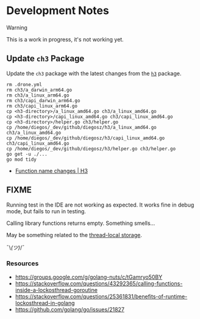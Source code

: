 # Development Notes

> [!WARNING]
> This is a work in progress, it's not working yet.

## Update `ch3` Package

Update the `ch3` package with the latest changes from the [`h3`](https://github.com/diegosz/h3) package.

```shell
rm .drone.yml
rm ch3/a_darwin_arm64.go
rm ch3/a_linux_arm64.go
rm ch3/capi_darwin_arm64.go
rm ch3/capi_linux_arm64.go
cp <h3-directory>/a_linux_amd64.go ch3/a_linux_amd64.go
cp <h3-directory>/capi_linux_amd64.go ch3/capi_linux_amd64.go
cp <h3-directory>/helper.go ch3/helper.go
cp /home/diegos/_dev/github/diegosz/h3/a_linux_amd64.go ch3/a_linux_amd64.go
cp /home/diegos/_dev/github/diegosz/h3/capi_linux_amd64.go ch3/capi_linux_amd64.go
cp /home/diegos/_dev/github/diegosz/h3/helper.go ch3/helper.go
go get -u ./...
go mod tidy
```

- [Function name changes | H3](https://h3geo.org/docs/library/migration-3.x/functions/#general-function-names)

## FIXME

Running test in the IDE are not working as expected. It works fine in debug mode, but fails to run in testing.

Calling library functions returns empty. Something smells...

May be something related to the [thread-local storage](https://groups.google.com/g/golang-nuts/c/tGamryo50BY).

¯\\_(ツ)_/¯

### Resources

- <https://groups.google.com/g/golang-nuts/c/tGamryo50BY>
- <https://stackoverflow.com/questions/43292365/calling-functions-inside-a-lockosthread-goroutine>
- <https://stackoverflow.com/questions/25361831/benefits-of-runtime-lockosthread-in-golang>
- <https://github.com/golang/go/issues/21827>
